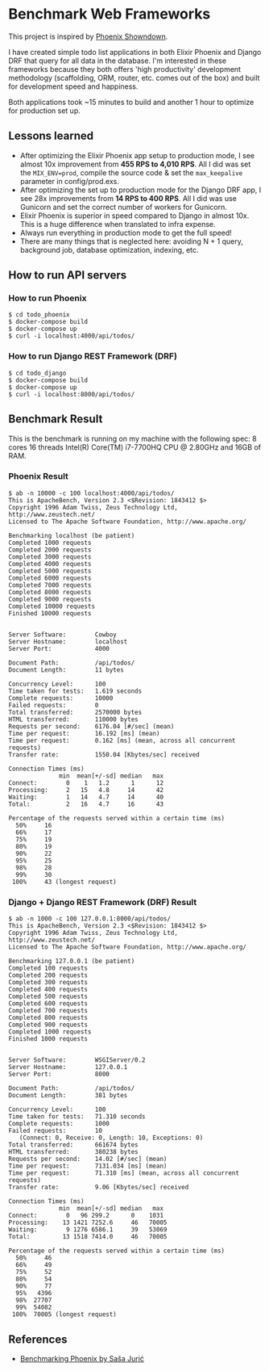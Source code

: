 # Benchmark Web Frameworks

This project is inspired by [Phoenix Showndown](https://github.com/mroth/phoenix-showdown).

I have created simple todo list applications in both Elixir Phoenix and Django DRF that query for all data in the database. I'm interested in these frameworks because they both offers 'high productivity' development methodology (scaffolding, ORM, router, etc. comes out of the box) and built for development speed and happiness.

Both applications took ~15 minutes to build and another 1 hour to optimize for production set up.

## Lessons learned

- After optimizing the Elixir Phoenix app setup to production mode, I see almost 10x improvement from **455 RPS to 4,010 RPS**. All I did was set the `MIX_ENV=prod`, compile the source code & set the `max_keepalive` parameter in config/prod.exs.
- After optimizing the set up to production mode for the Django DRF app, I see 28x improvements from **14 RPS to 400 RPS**. All I did was use Gunicorn and set the correct number of workers for Gunicorn.
- Elixir Phoenix is superior in speed compared to Django in almost 10x. This is a huge difference when translated to infra expense.
- Always run everything in production mode to get the full speed!
- There are many things that is neglected here: avoiding N + 1 query, background job, database optimization, indexing, etc.

## How to run API servers

### How to run Phoenix

```shell
$ cd todo_phoenix
$ docker-compose build
$ docker-compose up
$ curl -i localhost:4000/api/todos/
```

### How to run Django REST Framework (DRF)


```shell
$ cd todo_django
$ docker-compose build
$ docker-compose up
$ curl -i localhost:8000/api/todos/
```

## Benchmark Result

This is the benchmark is running on my machine with the following spec: 8 cores 16 threads Intel(R) Core(TM) i7-7700HQ CPU @ 2.80GHz and 16GB of RAM.

### Phoenix Result

```shell
$ ab -n 10000 -c 100 localhost:4000/api/todos/
This is ApacheBench, Version 2.3 <$Revision: 1843412 $>
Copyright 1996 Adam Twiss, Zeus Technology Ltd, http://www.zeustech.net/
Licensed to The Apache Software Foundation, http://www.apache.org/

Benchmarking localhost (be patient)
Completed 1000 requests
Completed 2000 requests
Completed 3000 requests
Completed 4000 requests
Completed 5000 requests
Completed 6000 requests
Completed 7000 requests
Completed 8000 requests
Completed 9000 requests
Completed 10000 requests
Finished 10000 requests


Server Software:        Cowboy
Server Hostname:        localhost
Server Port:            4000

Document Path:          /api/todos/
Document Length:        11 bytes

Concurrency Level:      100
Time taken for tests:   1.619 seconds
Complete requests:      10000
Failed requests:        0
Total transferred:      2570000 bytes
HTML transferred:       110000 bytes
Requests per second:    6176.04 [#/sec] (mean)
Time per request:       16.192 [ms] (mean)
Time per request:       0.162 [ms] (mean, across all concurrent requests)
Transfer rate:          1550.04 [Kbytes/sec] received

Connection Times (ms)
              min  mean[+/-sd] median   max
Connect:        0    1   1.2      1      12
Processing:     2   15   4.8     14      42
Waiting:        1   14   4.7     14      40
Total:          2   16   4.7     16      43

Percentage of the requests served within a certain time (ms)
  50%     16
  66%     17
  75%     19
  80%     19
  90%     22
  95%     25
  98%     28
  99%     30
 100%     43 (longest request)
```

### Django + Django REST Framework (DRF) Result

```shell
$ ab -n 1000 -c 100 127.0.0.1:8000/api/todos/
This is ApacheBench, Version 2.3 <$Revision: 1843412 $>
Copyright 1996 Adam Twiss, Zeus Technology Ltd, http://www.zeustech.net/
Licensed to The Apache Software Foundation, http://www.apache.org/

Benchmarking 127.0.0.1 (be patient)
Completed 100 requests
Completed 200 requests
Completed 300 requests
Completed 400 requests
Completed 500 requests
Completed 600 requests
Completed 700 requests
Completed 800 requests
Completed 900 requests
Completed 1000 requests
Finished 1000 requests


Server Software:        WSGIServer/0.2
Server Hostname:        127.0.0.1
Server Port:            8000

Document Path:          /api/todos/
Document Length:        381 bytes

Concurrency Level:      100
Time taken for tests:   71.310 seconds
Complete requests:      1000
Failed requests:        10
   (Connect: 0, Receive: 0, Length: 10, Exceptions: 0)
Total transferred:      661674 bytes
HTML transferred:       380238 bytes
Requests per second:    14.02 [#/sec] (mean)
Time per request:       7131.034 [ms] (mean)
Time per request:       71.310 [ms] (mean, across all concurrent requests)
Transfer rate:          9.06 [Kbytes/sec] received

Connection Times (ms)
              min  mean[+/-sd] median   max
Connect:        0   96 299.2      0    1031
Processing:    13 1421 7252.6     46   70005
Waiting:        9 1276 6586.1     39   53069
Total:         13 1518 7414.0     46   70005

Percentage of the requests served within a certain time (ms)
  50%     46
  66%     49
  75%     52
  80%     54
  90%     77
  95%   4396
  98%  27707
  99%  54082
 100%  70005 (longest request)

```

## References

- [Benchmarking Phoenix by Saša Jurić](https://www.theerlangelist.com/article/phoenix_latency)
